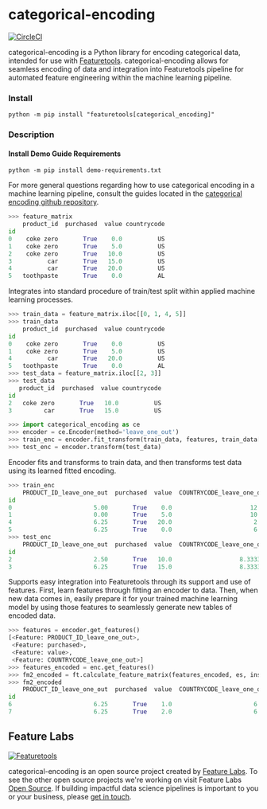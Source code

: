 # categorical-encoding

[![CircleCI](https://circleci.com/gh/FeatureLabs/categorical_encoding.svg?style=shield&circle-token=625a1d6124154059267ea8477324156b1d645fa9)](https://circleci.com/gh/FeatureLabs/categorical_encoding)

categorical-encoding is a Python library for encoding categorical data, intended for use with [Featuretools](https://github.com/Featuretools/featuretools).
categorical-encoding allows for seamless encoding of data and integration into Featuretools pipeline for automated feature engineering within the machine learning pipeline.

### Install
```shell
python -m pip install "featuretools[categorical_encoding]"
```

### Description

#### Install Demo Guide Requirements
```shell
python -m pip install demo-requirements.txt
```

For more general questions regarding how to use categorical encoding in a machine learning pipeline, consult the guides located in the [categorical encoding github repository](https://github.com/FeatureLabs/categorical_encoding/tree/master/guides).

```py
>>> feature_matrix
    product_id  purchased  value countrycode
id
0    coke zero       True    0.0          US
1    coke zero       True    5.0          US
2    coke zero       True   10.0          US
3          car       True   15.0          US
4          car       True   20.0          US
5   toothpaste       True    0.0          AL
```
Integrates into standard procedure of train/test split within applied machine learning processes.
```py
>>> train_data = feature_matrix.iloc[[0, 1, 4, 5]]
>>> train_data
    product_id  purchased  value countrycode
id
0    coke zero       True    0.0          US
1    coke zero       True    5.0          US
4          car       True   20.0          US
5   toothpaste       True    0.0          AL
>>> test_data = feature_matrix.iloc[[2, 3]]
>>> test_data
   product_id  purchased  value countrycode
id
2   coke zero       True   10.0          US
3         car       True   15.0          US
```
```py
>>> import categorical_encoding as ce
>>> encoder = ce.Encoder(method='leave_one_out')
>>> train_enc = encoder.fit_transform(train_data, features, train_data['value'])
>>> test_enc = encoder.transform(test_data)
```
Encoder fits and transforms to train data, and then transforms test data using its learned fitted encoding.
```py
>>> train_enc
    PRODUCT_ID_leave_one_out  purchased  value  COUNTRYCODE_leave_one_out
id
0                       5.00       True    0.0                      12.50
1                       0.00       True    5.0                      10.00
4                       6.25       True   20.0                       2.50
5                       6.25       True    0.0                       6.25
>>> test_enc
    PRODUCT_ID_leave_one_out  purchased  value  COUNTRYCODE_leave_one_out
id
2                       2.50       True   10.0                   8.333333
3                       6.25       True   15.0                   8.333333
```
Supports easy integration into Featuretools through its support and use of features.
First, learn features through fitting an encoder to data. Then, when new data comes in, easily prepare it for your trained machine learning model by using those features to seamlessly generate new tables of encoded data.
```py
>>> features = encoder.get_features()
[<Feature: PRODUCT_ID_leave_one_out>,
 <Feature: purchased>,
 <Feature: value>,
 <Feature: COUNTRYCODE_leave_one_out>]
>>> features_encoded = enc.get_features()
>>> fm2_encoded = ft.calculate_feature_matrix(features_encoded, es, instance_ids=[6,7])
>>> fm2_encoded
    PRODUCT_ID_leave_one_out  purchased  value  COUNTRYCODE_leave_one_out
id
6                       6.25       True    1.0                       6.25
7                       6.25       True    2.0                       6.25
```

## Feature Labs
<a href="https://www.featurelabs.com/">
    <img src="http://www.featurelabs.com/wp-content/uploads/2017/12/logo.png" alt="Featuretools" />
</a>

categorical-encoding is an open source project created by [Feature Labs](https://www.featurelabs.com/). To see the other open source projects we're working on visit Feature Labs [Open Source](https://www.featurelabs.com/open). If building impactful data science pipelines is important to you or your business, please [get in touch](https://www.featurelabs.com/contact/).
